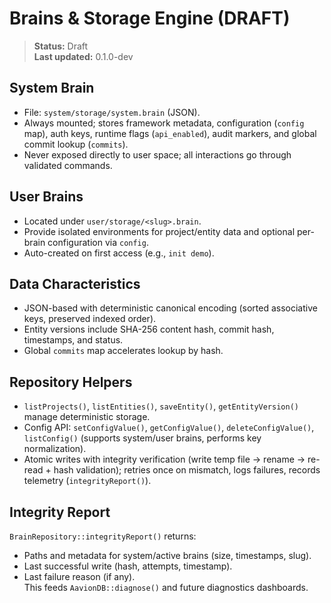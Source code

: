 # Brains & Storage Engine (DRAFT)

> **Status:** Draft  
> **Last updated:** 0.1.0-dev

## System Brain
- File: `system/storage/system.brain` (JSON).  
- Always mounted; stores framework metadata, configuration (`config` map), auth keys, runtime flags (`api_enabled`), audit markers, and global commit lookup (`commits`).  
- Never exposed directly to user space; all interactions go through validated commands.

## User Brains
- Located under `user/storage/<slug>.brain`.  
- Provide isolated environments for project/entity data and optional per-brain configuration via `config`.  
- Auto-created on first access (e.g., `init demo`).

## Data Characteristics
- JSON-based with deterministic canonical encoding (sorted associative keys, preserved indexed order).  
- Entity versions include SHA-256 content hash, commit hash, timestamps, and status.  
- Global `commits` map accelerates lookup by hash.

## Repository Helpers
- `listProjects()`, `listEntities()`, `saveEntity()`, `getEntityVersion()` manage deterministic storage.  
- Config API: `setConfigValue()`, `getConfigValue()`, `deleteConfigValue()`, `listConfig()` (supports system/user brains, performs key normalization).  
- Atomic writes with integrity verification (write temp file → rename → re-read + hash validation); retries once on mismatch, logs failures, records telemetry (`integrityReport()`).

## Integrity Report
`BrainRepository::integrityReport()` returns:
- Paths and metadata for system/active brains (size, timestamps, slug).  
- Last successful write (hash, attempts, timestamp).  
- Last failure reason (if any).  
This feeds `AavionDB::diagnose()` and future diagnostics dashboards.
